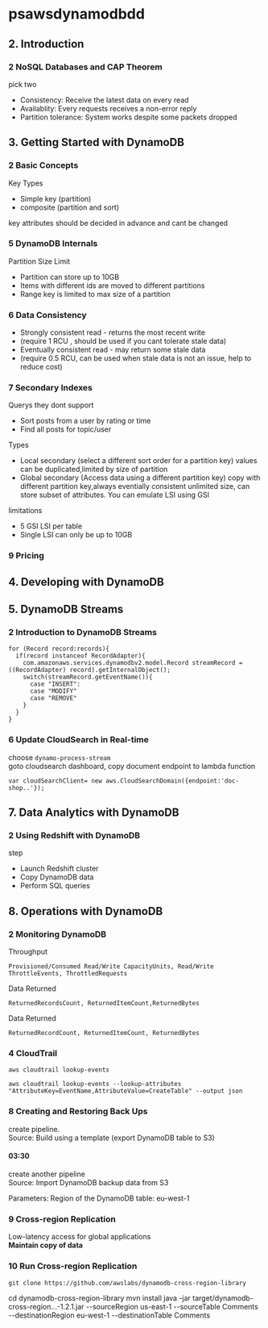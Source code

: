 # psawsdynamodbdd
## 2. Introduction
### 2 NoSQL Databases and CAP Theorem
pick two
- Consistency: Receive the latest data on every read
- Availablity: Every requests receives a non-error reply
- Partition tolerance: System works despite some packets dropped



## 3. Getting Started with DynamoDB
### 2 Basic Concepts
Key Types
- Simple key (partition)
- composite (partition and sort)  


key attributes should be decided in advance and cant be changed


### 5 DynamoDB Internals
Partition Size Limit
- Partition can store up to 10GB
- Items with different ids are moved to different partitions
- Range key is limited to max size of a partition

### 6 Data Consistency
- Strongly consistent read - returns the most recent write
- (require 1 RCU , should be used if you cant tolerate stale data)
- Eventually consistent read - may return some stale data
- (require 0.5 RCU, can be used when stale data is not an issue, help to reduce cost)


### 7 Secondary Indexes
Querys they dont support
- Sort posts from a user by rating or time
- Find all posts for topic/user

Types
- Local secondary (select a different sort order for a partition key) values can be duplicated,limited by size of partition
- Global secondary (Access data using a different partition key) copy with different partition key,always eventially consistent unlimited size, can store subset of attributes. You can emulate LSI using GSI  


limitations
- 5 GSI LSI per table
- Single LSI can only be up to 10GB


### 9 Pricing





## 4. Developing with DynamoDB



## 5. DynamoDB Streams
### 2 Introduction to DynamoDB Streams
```
for (Record record:records){
  if(record instanceof RecordAdapter){
    com.amazonaws.services.dynamodbv2.model.Record streamRecord = ((RecordAdapter) record).getInternalObject();
    switch(streamRecord.getEventName()){
      case "INSERT":
      case "MODIFY"
      case "REMOVE"
    }
  }
}
```
### 6 Update CloudSearch in Real-time
choose ```dynamo-process-stream```  
goto cloudsearch dashboard, copy document endpoint to lambda function
```
var cloudSearchClient= new aws.CloudSearchDomain({endpoint:'doc-shop..'});
```









## 7. Data Analytics with DynamoDB
### 2 Using Redshift with DynamoDB
step
- Launch Redshift cluster
- Copy DynamoDB data
- Perform SQL queries






## 8. Operations with DynamoDB

### 2 Monitoring DynamoDB
Throughput
```
Provisioned/Consumed Read/Write CapacityUnits, Read/Write ThrottleEvents, ThrottledRequests
```
Data Returned
```
ReturnedRecordsCount, ReturnedItemCount,ReturnedBytes
```
Data Returned
```
ReturnedRecordCount, ReturnedItemCount, ReturnedBytes
```


### 4 CloudTrail
```
aws cloudtrail lookup-events
```
```
aws cloudtrail lookup-events --lookup-attributes "AttributeKey=EventName,AttributeValue=CreateTable" --output json
```
### 8 Creating and Restoring Back Ups
create pipeline.  
Source: Build using a template (export DynamoDB table to S3)  

#### 03:30
create another pipeline  
Source: Import DynamoDB backup data from S3  

Parameters:
Region of the DynamoDB table: eu-west-1

### 9 Cross-region Replication
Low-latency access for global applications  
__Maintain copy of data__

### 10 Run Cross-region Replication
```
git clone https://github.com/awslabs/dynamodb-cross-region-library
```
cd dynamodb-cross-region-library
mvn install
java -jar target/dynamodb-cross-region...-1.2.1.jar --sourceRegion us-east-1 --sourceTable Comments --destinationRegion eu-west-1 --destinationTable Comments
```



